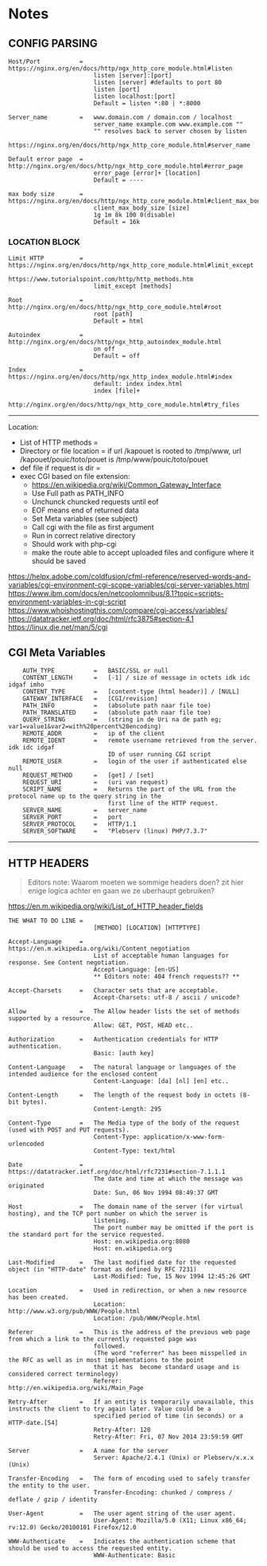 # Notes


## CONFIG PARSING


	Host/Port			=	https://nginx.org/en/docs/http/ngx_http_core_module.html#listen
							listen [server]:[port]
							listen [server]	#defaults to port 80
							listen [port]
							listen localhost:[port]
							Default = listen *:80 | *:8000

	Server_name			=	www.domain.com / domain.com / localhost
							server_name example.com www.example.com ""
							"" resolves back to server chosen by listen
							https://nginx.org/en/docs/http/ngx_http_core_module.html#server_name

	Default error page	=	http://nginx.org/en/docs/http/ngx_http_core_module.html#error_page
							error_page [error]+ [location]
							Default = ----

	max body size 		=	https://nginx.org/en/docs/http/ngx_http_core_module.html#client_max_body_size
							client_max_body_size [size]
							1g 1m 8k 100 0(disable)
							Default = 16k


### LOCATION BLOCK

	Limit HTTP			=	https://nginx.org/en/docs/http/ngx_http_core_module.html#limit_except
							https://www.tutorialspoint.com/http/http_methods.htm
							limit_except [methods]

	Root				=	http://nginx.org/en/docs/http/ngx_http_core_module.html#root
							root [path]
							Default = html

	Autoindex			=	http://nginx.org/en/docs/http/ngx_http_autoindex_module.html
							on off
							Default = off

	Index				=	https://nginx.org/en/docs/http/ngx_http_index_module.html#index
							default: index index.html
							index [file]+
							http://nginx.org/en/docs/http/ngx_http_core_module.html#try_files

___

Location:
- List of HTTP methods 			=
- Directory or file location	= if url /kapouet is rooted to /tmp/www, url /kapouet/pouic/toto/pouet is /tmp/www/pouic/toto/pouet
- def file if request is dir	= 
- exec CGI based on file extension:
	- https://en.wikipedia.org/wiki/Common_Gateway_Interface
	- Use Full path as PATH_INFO
	- Unchunck chuncked requests until eof
	- EOF means end of returned data
	- Set Meta variables (see subject)
	- Call cgi with the file as first argument
	- Run in correct relative directory
	- Should work with php-cgi
	- make the route able to accept uploaded files and configure where it should be saved



https://helpx.adobe.com/coldfusion/cfml-reference/reserved-words-and-variables/cgi-environment-cgi-scope-variables/cgi-server-variables.html
https://www.ibm.com/docs/en/netcoolomnibus/8.1?topic=scripts-environment-variables-in-cgi-script
https://www.whoishostingthis.com/compare/cgi-access/variables/
https://datatracker.ietf.org/doc/html/rfc3875#section-4.1
https://linux.die.net/man/5/cgi


##	CGI Meta Variables
		AUTH_TYPE			=	BASIC/SSL or null
		CONTENT_LENGTH		=	[-1] / size of message in octets idk idc idgaf imho
		CONTENT_TYPE		=	[content-type (html header)] / [NULL]
		GATEWAY_INTERFACE	=	[CGI/revision]
		PATH_INFO			=	(absolute path naar file toe)
		PATH_TRANSLATED		=	(absolute path naar file toe)
		QUERY_STRING		=	(string in de Uri na de path eg; var1=value1&var2=with%20percent%20encoding)
		REMOTE_ADDR			=	ip of the client
		REMOTE_IDENT		=	remote username retrieved from the server. idk idc idgaf
								ID of user running CGI script
		REMOTE_USER			=	login of the user if authenticated else null
		REQUEST_METHOD		=	[get] / [set]
		REQUEST_URI			=	(uri van request)
		SCRIPT_NAME			=	Returns the part of the URL from the protocol name up to the query string in the
								first line of the HTTP request.
		SERVER_NAME			=	server_name 
		SERVER_PORT			=	port
		SERVER_PROTOCOL		=	HTTP/1.1
		SERVER_SOFTWARE		=	"Plebserv (linux) PHP/7.3.7"

___
## HTTP HEADERS

>	Editors note:	Waarom moeten we sommige headers doen? 
					zit hier enige logica achter en gaan we ze uberhaupt gebruiken?

https://en.m.wikipedia.org/wiki/List_of_HTTP_header_fields

	THE WHAT TO DO LINE	=
							[METHOD] [LOCATION] [HTTPTYPE]
	
	Accept-Language		=	https://en.m.wikipedia.org/wiki/Content_negotiation
							List of acceptable human languages for response. See Content negotiation.
							Accept-Language: [en-US] 
							** Editors note: 404 french requests?? **
	
	Accept-Charsets		=	Character sets that are acceptable.
							Accept-Charsets: utf-8 / ascii / unicode?
	
	Allow				=	The Allow header lists the set of methods supported by a resource.
							Allow: GET, POST, HEAD etc..
	
	Authorization		=	Authentication credentials for HTTP authentication.
							Basic: [auth key]
	
	Content-Language	=	The natural language or languages of the intended audience for the enclosed content
							Content-Language: [da] [nl] [en] etc..
	
	Content-Length		=	The length of the request body in octets (8-bit bytes).
							Content-Length: 295
	
	Content-Type		=	The Media type of the body of the request (used with POST and PUT requests).
							Content-Type: application/x-www-form-urlencoded
							Content-Type: text/html
	
	Date				=	https://datatracker.ietf.org/doc/html/rfc7231#section-7.1.1.1
							The date and time at which the message was originated
							Date: Sun, 06 Nov 1994 08:49:37 GMT
	
	Host				=	The domain name of the server (for virtual hosting), and the TCP port number on which the server is 
							listening. 
							The port number may be omitted if the port is the standard port for the service requested.
							Host: en.wikipedia.org:8080
							Host: en.wikipedia.org
	
	Last-Modified		=	The last modified date for the requested object (in "HTTP-date" format as defined by RFC 7231)
							Last-Modified: Tue, 15 Nov 1994 12:45:26 GMT
	
	Location			=	Used in redirection, or when a new resource has been created.
							Location: http://www.w3.org/pub/WWW/People.html
							Location: /pub/WWW/People.html						
	
	Referer				=	This is the address of the previous web page from which a link to the currently requested page was 
							followed. 
							(The word "referrer" has been misspelled in the RFC as well as in most implementations to the point	
							that it has  become standard usage and is considered correct terminology)
							Referer: http://en.wikipedia.org/wiki/Main_Page
	
	Retry-After			=	If an entity is temporarily unavailable, this instructs the client to try again later. Value could be a	
							specified period of time (in seconds) or a HTTP-date.[54]	
							Retry-After: 120
							Retry-After: Fri, 07 Nov 2014 23:59:59 GMT
	
	Server				=	A name for the server
							Server: Apache/2.4.1 (Unix) or Plebserv/x.x.x (Unix)
	
	Transfer-Encoding	=	The form of encoding used to safely transfer the entity to the user. 
							Transfer-Encoding: chunked / compress / deflate / gzip / identity
	
	User-Agent			=	The user agent string of the user agent.
							User-Agent: Mozilla/5.0 (X11; Linux x86_64; rv:12.0) Gecko/20100101 Firefox/12.0
	
	WWW-Authenticate	=	Indicates the authentication scheme that should be used to access the requested entity.	
							WWW-Authenticate: Basic
